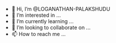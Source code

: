 - 👋 Hi, I’m @LOGANATHAN-PALAKSHUDU
- 👀 I’m interested in ...
- 🌱 I’m currently learning ...
- 💞️ I’m looking to collaborate on ...
- 📫 How to reach me ...

<!---
LOGANATHAN-PALAKSHUDU/LOGANATHAN-PALAKSHUDU is a ✨ special ✨ repository because its `README.md` (this file) appears on your GitHub profile.
You can click the Preview link to take a look at your changes.
--->
